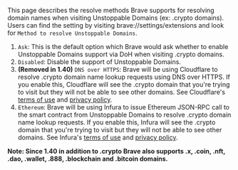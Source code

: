 This page describes the resolve methods Brave supports for resolving domain names when visiting Unstoppable Domains (ex: .crypto domains).
Users can find the setting by visiting brave://settings/extensions and look for `Method to resolve Unstoppable Domains`.

1. `Ask`: This is the default option which Brave would ask whether to enable Unstoppable Domains support via DoH when visiting .crypto domains.
2. `Disabled`: Disable the support of Unstoppable Domains.
3. **(Removed in 1.40)** `DNS over HTTPS`: Brave will be using Cloudflare to resolve .crypto domain name lookup requests using DNS over HTTPS. If you enable this, Cloudflare will see the .crypto domain that you're trying to visit but they will not be able to see other domains. See Cloudflare's [terms of use](https://www.cloudflare.com/en-ca/distributed-web-gateway-terms/) and [privacy policy](https://www.cloudflare.com/en-ca/privacypolicy/).
4. `Ethereum`: Brave will be using Infura to issue Ethereum JSON-RPC call to the smart contract from Unstoppable Domains to resolve .crypto domain name lookup requests. If you enable this, Infura will see the .crypto domain that you're trying to visit but they will not be able to see other domains. See Infura's [terms of use](https://consensys.net/terms-of-use) and [privacy policy](https://consensys.net/privacy-policy/).

**Note: Since 1.40 in addition to .crypto Brave also supports .x, .coin, .nft, .dao, .wallet, .888, .blockchain and .bitcoin domains.**
